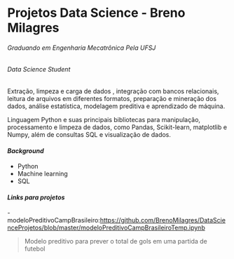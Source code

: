 # Projetos Data Science - Breno Milagres 
###### *Graduando em Engenharia Mecatrônica Pela UFSJ*
###### *Data Science Student*	

Extração, limpeza e carga de dados , integração com bancos relacionais, leitura de arquivos em diferentes formatos, 
preparação e mineração dos dados, análise estatística, modelagem preditiva e aprendizado de máquina. 

Linguagem Python e suas principais bibliotecas para manipulação, processamento e limpeza de dados, como Pandas, 
Scikit-learn, matplotlib e Numpy, além de consultas SQL e visualização de dados.


	
#### **_Background_**

- Python
- Machine learning
- SQL

#### **_Links para projetos_**

-modeloPreditivoCampBrasileiro:https://github.com/BrenoMilagres/DataScienceProjetos/blob/master/modeloPreditivoCampBrasileiroTemp.ipynb
> Modelo preditivo para prever o total de gols em uma partida de futebol 
